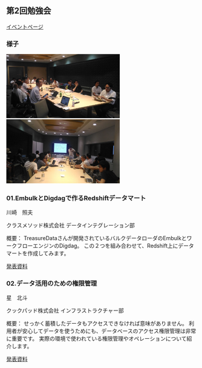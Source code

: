 ## 第2回勉強会

[イベントページ](http://jawsug-bigdata.connpass.com/event/39320/)

### 様子

<img src="jawsbd2-1.jpg" width="300"> <img src="jawsbd2-2.jpg" width="300">


### 01.EmbulkとDigdagで作るRedshiftデータマート

川崎　照夫

クラスメソッド株式会社 データインテグレーション部

概要：
TreasureDataさんが開発されているバルクデータローダのEmbulkとワークフローエンジンのDigdag。
この２つを組み合わせて、Redshift上にデータマートを作成してみます。

[発表資料](https://github.com/bdjaws/workshop/raw/master/20160926/01.classmethod.pdf)

### 02.データ活用のための権限管理

星　北斗

クックパッド株式会社 インフラストラクチャー部

概要：
せっかく蓄積したデータもアクセスできなければ意味がありません。
利用者が安心してデータを使うためにも、データベースのアクセス権限管理は非常に重要です。
実際の環境で使われている権限管理やオペレーションについて紹介します。

[発表資料](https://github.com/bdjaws/workshop/raw/master/20160926/02.cookpad.pdf)

